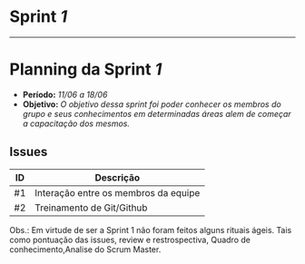 <!---
O layout da documentação das sprints foi feito se baseando nos documentos produzidos
pela equipe do software Acácia, estando disponíveis em: 
<https://github.com/fga-eps-mds/2019.2-Acacia/tree/develop/docs/sprints>.
Tal layout é apenas um exemplo e pode vir a ser alterado a qualquer momento!
-->
# Sprint _1_
---

# Planning da Sprint _1_

- **Período:** _11/06 a 18/06_
- **Objetivo:** _O objetivo dessa sprint foi poder conhecer os membros do grupo e seus conhecimentos em determinadas áreas alem de começar a capacitação dos mesmos._

## Issues
ID | Descrição
---|----------
#1 | Interação entre os membros da equipe 
#2 | Treinamento de Git/Github

Obs.: Em virtude de ser a Sprint 1 não foram feitos alguns rituais ágeis. Tais como pontuação das issues, review e restrospectiva, Quadro de conhecimento,Analise do Scrum Master.
